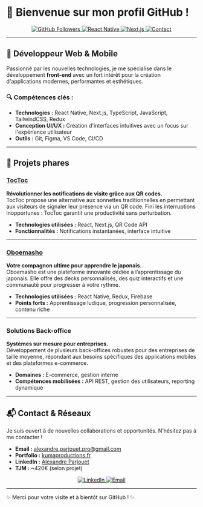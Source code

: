 # 👋 Bienvenue sur mon profil GitHub !  
<p align="center">
  <a href="https://github.com/alexandreparjouet" target="_blank">
    <img src="https://img.shields.io/github/followers/alexandreparjouet?label=Suivre&style=social" alt="GitHub Followers">
  </a>
  <a href="https://reactnative.dev/" target="_blank">
    <img src="https://img.shields.io/badge/React%20Native-%231572B6.svg?style=flat&logo=react&logoColor=white" alt="React Native">
  </a>
  <a href="https://nextjs.org/" target="_blank">
    <img src="https://img.shields.io/badge/Next.js-%23000000.svg?style=flat&logo=nextdotjs&logoColor=white" alt="Next.js">
  </a>
  <a href="mailto:alexandre.parjouet.pro@gmail.com" target="_blank">
    <img src="https://img.shields.io/badge/Contact-📧-blue" alt="Contact">
  </a>
</p>

---

## 🚀 Développeur Web & Mobile  
Passionné par les nouvelles technologies, je me spécialise dans le développement **front-end** avec un fort intérêt pour la création d'applications modernes, performantes et esthétiques.  

### 🔍 **Compétences clés :**  
- **Technologies :** React Native, Next.js, TypeScript, JavaScript, TailwindCSS, Redux  
- **Conception UI/UX :** Création d'interfaces intuitives avec un focus sur l'expérience utilisateur  
- **Outils :** Git, Figma, VS Code, CI/CD  

---

## 🌟 **Projets phares**  

### [TocToc](https://toctoc-qr.com)  
**Révolutionner les notifications de visite grâce aux QR codes.**  
TocToc propose une alternative aux sonnettes traditionnelles en permettant aux visiteurs de signaler leur présence via un QR code. Fini les interruptions inopportunes : TocToc garantit une productivité sans perturbation.  

- **Technologies utilisées :** React, Next.js, QR Code API  
- **Fonctionnalités :** Notifications instantanées, interface intuitive  

---

### [Oboemasho](https://oboemasho.com)  
**Votre compagnon ultime pour apprendre le japonais.**  
Oboemasho est une plateforme innovante dédiée à l’apprentissage du japonais. Elle offre des decks personnalisés, des quiz interactifs et une communauté pour progresser à votre rythme.

- **Technologies utilisées :** React Native, Redux, Firebase  
- **Points forts :** Apprentissage ludique, progression personnalisée, contenu riche  

---

### Solutions Back-office  
**Systèmes sur mesure pour entreprises.**  
Développement de plusieurs back-offices robustes pour des entreprises de taille moyenne, répondant aux besoins spécifiques des applications mobiles et des plateformes e-commerce.  

- **Domaines :** E-commerce, gestion interne  
- **Compétences mobilisées :** API REST, gestion des utilisateurs, reporting dynamique  

---

## 📬 **Contact & Réseaux**  

Je suis ouvert à de nouvelles collaborations et opportunités. N’hésitez pas à me contacter !  

- **Email :** alexandre.parjouet.pro@gmail.com  
- **Portfolio :** [kumaproductions.fr](https://kumaproductions.fr)  
- **LinkedIn :** [Alexandre Parjouet](https://www.linkedin.com/in/alexandre-parjouet/)  
- **TJM :** ~420€ (selon projet)  

<p align="center">
  <a href="https://linkedin.com/in/alexandre-parjouet" target="_blank">
    <img src="https://img.shields.io/badge/-LinkedIn-blue?style=for-the-badge&logo=linkedin&logoColor=white" alt="LinkedIn">
  </a>
  <a href="mailto:alexandre.parjouet.pro@gmail.com" target="_blank">
    <img src="https://img.shields.io/badge/-Email-red?style=for-the-badge&logo=gmail&logoColor=white" alt="Email">
  </a>
</p>

---

✨ Merci pour votre visite et à bientôt sur GitHub ! ✨  
